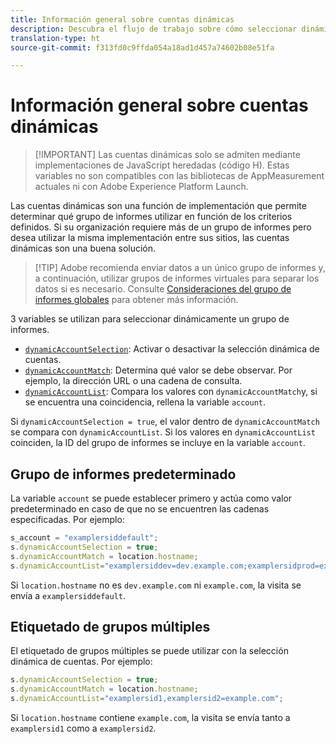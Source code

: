 ```yaml
---
title: Información general sobre cuentas dinámicas
description: Descubra el flujo de trabajo sobre cómo seleccionar dinámicamente un grupo de informes con el código H.
translation-type: ht
source-git-commit: f313fd0c9ffda054a18ad1d457a74602b08e51fa

---
```



# Información general sobre cuentas dinámicas

> [!IMPORTANT] Las cuentas dinámicas solo se admiten mediante implementaciones de JavaScript heredadas (código H). Estas variables no son compatibles con las bibliotecas de AppMeasurement actuales ni con Adobe Experience Platform Launch.

Las cuentas dinámicas son una función de implementación que permite determinar qué grupo de informes utilizar en función de los criterios definidos. Si su organización requiere más de un grupo de informes pero desea utilizar la misma implementación entre sus sitios, las cuentas dinámicas son una buena solución.

> [!TIP] Adobe recomienda enviar datos a un único grupo de informes y, a continuación, utilizar grupos de informes virtuales para separar los datos si es necesario. Consulte [Consideraciones del grupo de informes globales](../../../prepare/global-rs.md) para obtener más información.

3 variables se utilizan para seleccionar dinámicamente un grupo de informes.

* [`dynamicAccountSelection`](dynamicaccountselection.md): Activar o desactivar la selección dinámica de cuentas.
* [`dynamicAccountMatch`](dynamicaccountmatch.md): Determina qué valor se debe observar. Por ejemplo, la dirección URL o una cadena de consulta.
* [`dynamicAccountList`](dynamicaccountlist.md): Compara los valores con `dynamicAccountMatch`y, si se encuentra una coincidencia, rellena la variable `account`.

Si `dynamicAccountSelection = true`, el valor dentro de `dynamicAccountMatch` se compara con `dynamicAccountList`. Si los valores en `dynamicAccountList` coinciden, la ID del grupo de informes se incluye en la variable `account`.

## Grupo de informes predeterminado

La variable `account` se puede establecer primero y actúa como valor predeterminado en caso de que no se encuentren las cadenas especificadas. Por ejemplo:

```javascript
s_account = "examplersiddefault";
s.dynamicAccountSelection = true;
s.dynamicAccountMatch = location.hostname;
s.dynamicAccountList="examplersiddev=dev.example.com;examplersidprod=example.com";
```

Si `location.hostname` no es `dev.example.com` ni `example.com`, la visita se envía a `examplersiddefault`.

## Etiquetado de grupos múltiples

El etiquetado de grupos múltiples se puede utilizar con la selección dinámica de cuentas. Por ejemplo:

```js
s.dynamicAccountSelection = true;
s.dynamicAccountMatch = location.hostname;
s.dynamicAccountList="examplersid1,examplersid2=example.com";
```

Si `location.hostname` contiene `example.com`, la visita se envía tanto a `examplersid1` como a `examplersid2`.
